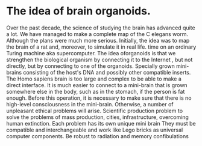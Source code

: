 # The idea of ​​brain organoids.
Over the past decade, the science of studying the brain has advanced quite a lot.
We have managed to make a complete map of the C elegans worm.
Although the plans were much more serious. Initially, the idea was to map the brain of a rat and, moreover, to simulate it in real life.
time on an ordinary Turing machine aka supercomputer.
The idea of ​​organoids is that we strengthen the biological organism by connecting it to the Internet
, but not directly, but by connecting to one of the organoids. Specially grown mini-brains consisting of the host's DNA
and possibly other compatible inserts. The Homo sapiens brain is too large and complex to be able to make a direct interface.
It is much easier to connect to a mini-brain that is grown somewhere else in the body, such as in the stomach, if the person is fat enough.
Before this operation, it is necessary to make sure that there is no high-level consciousness in the mini-brain.
Otherwise, a number of unpleasant ethical problems will arise.
Scientific production problem to solve the problems of mass production, cities, infrastructure, overcoming human extinction.
Each problem has its own unique mini brain
They must be compatible and interchangeable and work like Lego bricks as universal computer components. Be robust to radiation and memory confibulations
